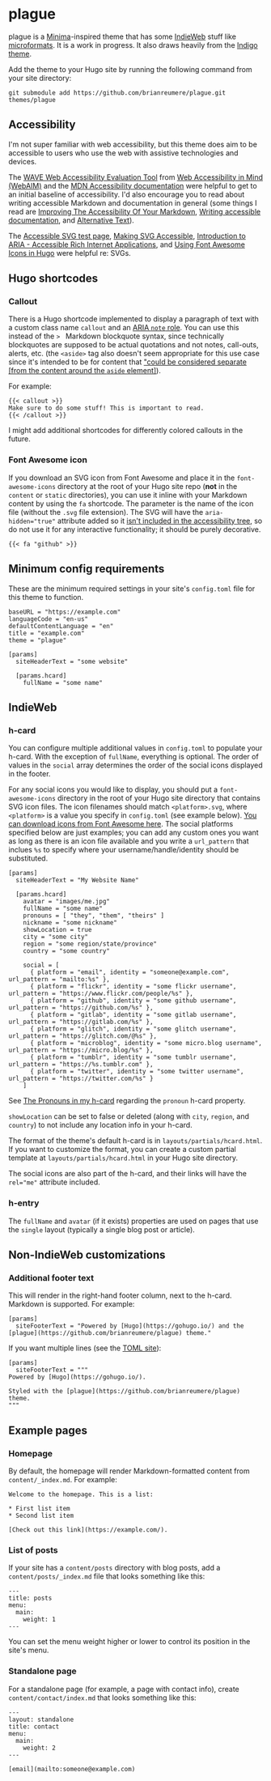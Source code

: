 # plague

plague is a [Minima](https://github.com/jekyll/minima)-inspired theme that has some [IndieWeb](https://indieweb.org/) stuff like [microformats](https://microformats.org/). It is a work in progress. It also draws heavily from the [Indigo theme](https://github.com/AngeloStavrow/indigo).

Add the theme to your Hugo site by running the following command from your site directory:

```
git submodule add https://github.com/brianreumere/plague.git themes/plague
```

## Accessibility

I'm not super familiar with web accessibility, but this theme does aim to be accessible to users who use the web with assistive technologies and devices.

The [WAVE Web Accessibility Evaluation Tool](https://wave.webaim.org/) from [Web Accessibility in Mind (WebAIM)](https://webaim.org/) and the [MDN Accessibility documentation](https://developer.mozilla.org/en-US/docs/Web/Accessibility) were helpful to get to an initial baseline of accessibility. I'd also encourage you to read about writing accessible Markdown and documentation in general (some things I read are [Improving The Accessibility Of Your Markdown](https://www.smashingmagazine.com/2021/09/improving-accessibility-of-markdown/), [Writing accessible documentation](https://developers.google.com/style/accessibility), and [Alternative Text](https://webaim.org/techniques/alttext/)).

The [Accessible SVG test page](https://weboverhauls.github.io/demos/svg/), [Making SVG Accessible](https://decks.tink.uk/2017/lws/index.html), [Introduction to ARIA - Accessible Rich Internet Applications](https://webaim.org/techniques/aria/), and [Using Font Awesome Icons in Hugo](https://www.client9.com/using-font-awesome-icons-in-hugo/) were helpful re: SVGs.

## Hugo shortcodes

### Callout

There is a Hugo shortcode implemented to display a paragraph of text with a custom class name `callout` and an [ARIA `note` role](https://developer.mozilla.org/en-US/docs/Web/Accessibility/ARIA/Roles/note_role). You can use this instead of the `> `  Markdown blockquote syntax, since technically blockquotes are supposed to be actual quotations and not notes, call-outs, alerts, etc. (the `<aside>` tag also doesn't seem appropriate for this use case since it's intended to be for content that ["could be considered separate \[from the content around the `aside` element\]](https://www.w3.org/TR/2011/WD-html5-author-20110809/the-aside-element.html)).

For example:

```
{{< callout >}}
Make sure to do some stuff! This is important to read.
{{< /callout >}}
```

I might add additional shortcodes for differently colored callouts in the future.

### Font Awesome icon

If you download an SVG icon from Font Awesome and place it in the `font-awesome-icons` directory at the root of your Hugo site repo (**not** in the `content` or `static` directories), you can use it inline with your Markdown content by using the `fa` shortcode. The parameter is the name of the icon file (without the `.svg` file extension). The SVG will have the `aria-hidden="true"` attribute added so it [isn't included in the accessibility tree](https://developer.mozilla.org/en-US/docs/Web/Accessibility/ARIA/ARIA_Techniques/Using_the_aria-hidden_attribute), so do not use it for any interactive functionality; it should be purely decorative.

```
{{< fa "github" >}}
```

## Minimum config requirements

These are the minimum required settings in your site's `config.toml` file for this theme to function.

```
baseURL = "https://example.com"
languageCode = "en-us"
defaultContentLanguage = "en"
title = "example.com"
theme = "plague"

[params]
  siteHeaderText = "some website"

  [params.hcard]
    fullName = "some name"
```

## IndieWeb

### h-card

You can configure multiple additional values in `config.toml` to populate your h-card. With the exception of `fullName`, everything is optional. The order of values in the `social` array determines the order of the social icons displayed in the footer.

For any social icons you would like to display, you should put a `font-awesome-icons` directory in the root of your Hugo site directory that contains SVG icon files. The icon filenames should match `<platform>.svg`, where `<platform>` is a value you specify in `config.toml` (see example below). [You can download icons from Font Awesome here](https://github.com/FortAwesome/Font-Awesome/tree/master/svgs). The social platforms specified below are just examples; you can add any custom ones you want as long as there is an icon file available and you write a `url_pattern` that inclues `%s` to specify where your username/handle/identity should be substituted.

```
[params]
  siteHeaderText = "My Website Name"

  [params.hcard]
    avatar = "images/me.jpg"
    fullName = "some name"
    pronouns = [ "they", "them", "theirs" ]
    nickname = "some nickname"
    showLocation = true
    city = "some city"
    region = "some region/state/province"
    country = "some country"

    social = [
      { platform = "email", identity = "someone@example.com", url_pattern = "mailto:%s" },
      { platform = "flickr", identity = "some flickr username", url_pattern = "https://www.flickr.com/people/%s" },
      { platform = "github", identity = "some github username", url_pattern = "https://github.com/%s" },
      { platform = "gitlab", identity = "some gitlab username", url_pattern = "https://gitlab.com/%s" },
      { platform = "glitch", identity = "some glitch username", url_pattern = "https://glitch.com/@%s" },
      { platform = "microblog", identity = "some micro.blog username", url_pattern = "https://micro.blog/%s" },
      { platform = "tumblr", identity = "some tumblr username", url_pattern = "https://%s.tumblr.com" },
      { platform = "twitter", identity = "some twitter username", url_pattern = "https://twitter.com/%s" }
    ]
```

See [The Pronouns in my h-card](https://wiki.zegnat.net/microformats/pronoun) regarding the `pronoun` h-card property.

`showLocation` can be set to false or deleted (along with `city`, `region`, and `country`) to not include any location info in your h-card.

The format of the theme's default h-card is in `layouts/partials/hcard.html`. If you want to customize the format, you can create a custom partial template at `layouts/partials/hcard.html` in your Hugo site directory.

The social icons are also part of the h-card, and their links will have the `rel="me"` attribute included.

### h-entry

The `fullName` and `avatar` (if it exists) properties are used on pages that use the `single` layout (typically a single blog post or article).

## Non-IndieWeb customizations

### Additional footer text

This will render in the right-hand footer column, next to the h-card. Markdown is supported. For example:

```
[params]
  siteFooterText = "Powered by [Hugo](https://gohugo.io/) and the [plague](https://github.com/brianreumere/plague) theme."
```

If you want multiple lines (see the [TOML site](https://toml.io/en/)):

```
[params]
  siteFooterText = """
Powered by [Hugo](https://gohugo.io/).

Styled with the [plague](https://github.com/brianreumere/plague) theme.
"""
```

## Example pages

### Homepage

By default, the homepage will render Markdown-formatted content from `content/_index.md`. For example:

```
Welcome to the homepage. This is a list:

* First list item
* Second list item

[Check out this link](https://example.com/).
```

### List of posts

If your site has a `content/posts` directory with blog posts, add a `content/posts/_index.md` file that looks something like this:

```
---
title: posts
menu:
  main:
    weight: 1
---
```

You can set the menu weight higher or lower to control its position in the site's menu.

### Standalone page

For a standalone page (for example, a page with contact info), create `content/contact/index.md` that looks something like this:

```
---
layout: standalone
title: contact
menu:
  main:
    weight: 2
---

[email](mailto:someone@example.com)
```